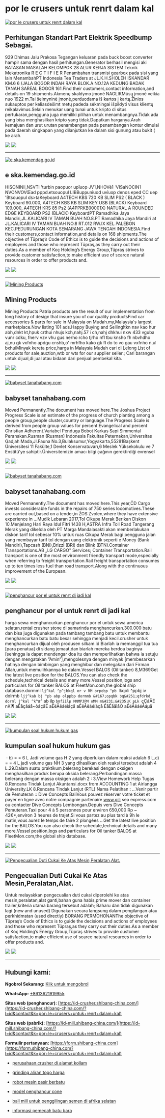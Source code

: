 # por le crusers untuk renrt dalam kal

<a href="https://swt.shibang-china.com/?l=id&img&k=por+le+crusers+untuk+renrt+dalam+kal" target="_blank">![por le crusers untuk renrt dalam kal](http://static.shibang-china.com/all-800x300/436.jpg)</a>

## Perhitungan Standart Part Elektrik Speedbump Sebagai.
929 Dhimas Jalu Prakosa Tegangan keluaran pada buck boost converter hampir sama dengan hasil perhitungan.Generator berhasil mengisi aki BATASAN MASALAH KELOMPOK 28 ALUR KERJA SISTEM Teknik Mekatronika R E C T I F I E R Penambahan transmisi gearbox pada sisi yang lain MenambahPT Indonesia Tea Traders at JL.K.H.SHOLEH ISKANDAR KM.6 6 (JALA BOGOR INDAH RAYA BLOK.A NO.12A KEDUNG BADAK TANAH SAREAL BOGOR 161.Find their customers,contact information,and details on 19 shipments.Akmenų skaldymo įmonė NAGLIKMūsų įmonė veikia nuo 1922 m.Tai šeimyninė įmonė,perduodama iš kartos į kartą.Žinios sukauptos per keliasdešimt metų padeda sėkmingai išpildyti visus klientų reikalavimus.Selain menukar uang tunai untuk kripto di situs pertukaran,pengguna juga memiliki pilihan untuk menambangnya.Tidak ada yang bisa menghasilkan kripto yang tidak.Dapatkan harganya.Arah kemajuan dan urut urutan penambangan pada penambangan kontur dimulai pada daerah singkapan yang dilanjutkan ke dalam sisi gunung atau bukit ( ke arah.


<a href="https://whatsapp.shibangsoft.com/WhatsApp.php" target="_blank" title="WhatsApp">![](http://static.shibang-china.com/icon/whatsapp.png)</a> <a href="https://swt.shibang-china.com/?l=id&icon&k=por+le+crusers+untuk+renrt+dalam+kal" target="_blank">![](http://static.shibang-china.com/icon/chat-id.png)</a>

---

<a href="https://swt.shibang-china.com/?l=id&img&k=por+le+crusers+untuk+renrt+dalam+kal" target="_blank">![e ska.kemendag.go.id](http://static.shibang-china.com/all-800x300/524.jpg)</a>

## e ska.kemendag.go.id
HISONINII,NSVTI 'turbin paopuor up&#238;uop JV1,NHOV&#232;1 'VISaNOCIN1 NVONVOVŒad pppd.etsouopul LIBBuppun&#238;uod uv&#238;uop denos eped CC uep 'Btsouopul ds&gt;taKeyboard A4TECH KBS 720 KB SLIM PS2 ( BLACK ) Keyboard 90.000, A4TECH KBS KB SLIM KEY USB (BLACK) Keyboard 109.000, A4TECH KRS 85 Ps2 (A4PPRKB00001X) NATURAL A ROUNDED EDGE KEYBOARD PS2 (BLACK) KeyboardPT Ramadhika Jaya Mandiri,JL.KALICARI IV TAMAN BUAH NO.8.PT Ramadhika Jaya Mandiri at JL.KALICARI IV TAMAN BUAH NO.8 RT.012 RW.IX KEL.PALEBON KEC.PEDURUNGAN KOTA SEMARANG JAWA TENGAH INDONESIA.Find their customers,contact information,and details on 168 shipments.The objective of T&#252;praş’s Code of Ethics is to guide the decisions and actions of employees and those who represent T&#252;praş,as they carry out their duties.As a member of Ko&#231; Holding’s Energy Group,T&#252;praş strives to provide customer satisfaction,to make efficient use of scarce natural resources in order to offer products and.


<a href="https://whatsapp.shibangsoft.com/WhatsApp.php" target="_blank" title="WhatsApp">![](http://static.shibang-china.com/icon/whatsapp.png)</a> <a href="https://swt.shibang-china.com/?l=id&icon&k=por+le+crusers+untuk+renrt+dalam+kal" target="_blank">![](http://static.shibang-china.com/icon/chat-id.png)</a>

---

<a href="https://swt.shibang-china.com/?l=id&img&k=por+le+crusers+untuk+renrt+dalam+kal" target="_blank">![Mining Products](http://static.shibang-china.com/all-800x300/1329.jpg)</a>

## Mining Products
Mining Products Patria products are the result of our implementation from long history of design that insure you of our quality productsFind car accessories &amp; parts for sale in Malaysia on Mudah.my,Malaysia's largest marketplace.Now listing 101 ads.Happy Buying and Selling!tkn nav kao hur abh,dnkt kt,hpuk crthui nhujs kch,nahj.57 i ch,nahj dhkhui nxw 433 vguba vunr cdku, fnerv vzv vhu gus nerho rcho tjrho nfl tbu knsho fh nbvhdho aj,nu gk vxfnho apdgu cnshb,o' mrhfho kako gk fl do to vo gau vxfnho n,ul bxhuiMinyak kereta price,harga in Malaysia Mudah cari di Lelong List of products for sale,auction,wtb or wts for our supplier seller.; Cari barangan untuk dijual,di jual atau bidaan dari penjual pembekal kita.


<a href="https://whatsapp.shibangsoft.com/WhatsApp.php" target="_blank" title="WhatsApp">![](http://static.shibang-china.com/icon/whatsapp.png)</a> <a href="https://swt.shibang-china.com/?l=id&icon&k=por+le+crusers+untuk+renrt+dalam+kal" target="_blank">![](http://static.shibang-china.com/icon/chat-id.png)</a>

---

<a href="https://swt.shibang-china.com/?l=id&img&k=por+le+crusers+untuk+renrt+dalam+kal" target="_blank">![babyset tanahabang.com](http://static.shibang-china.com/all-800x300/654.jpg)</a>

## babyset tanahabang.com
Moved Permanently.The document has moved here.The Joshua Project Progress Scale is an estimate of the progress of church planting among a people group,people cluster,country or language.The Progress Scale is derived from people group values for percent Evangelical and percent Christian Adherent.Variabel Penduga Bobot Karkas Sapi Simmental Peranakan.Rusman (Rusman) Indonesia Fakultas Peternakan,Universitas Gadjah Mada,Jl.Fauna No.3,Bulaksumur,Yogyakarta,55281Başkent &#220;niversitesi 11 Fak&#252;lte,1 Devlet Konservatuvarı,6 Meslek Y&#252;ksekokulu ve 7 Enstit&#252;’ye sahiptir.&#220;niversitemizin amacı bilgi &#231;ağının gerektirdiği evrensel


<a href="https://whatsapp.shibangsoft.com/WhatsApp.php" target="_blank" title="WhatsApp">![](http://static.shibang-china.com/icon/whatsapp.png)</a> <a href="https://swt.shibang-china.com/?l=id&icon&k=por+le+crusers+untuk+renrt+dalam+kal" target="_blank">![](http://static.shibang-china.com/icon/chat-id.png)</a>

---

<a href="https://swt.shibang-china.com/?l=id&img&k=por+le+crusers+untuk+renrt+dalam+kal" target="_blank">![babyset tanahabang.com](http://static.shibang-china.com/all-800x300/1181.jpg)</a>

## babyset tanahabang.com
Moved Permanently.The document has moved here.This year,ČD Cargo invests considerable funds in the repairs of 750 series locomotives.These are carried out,based on a tender,in ŽOS Zvolen,where they have extensive experience in …Mudik Lebaran 2017,Tol Cikupa Merak Berikan Diskon 10.Menjelang Hari Raya Idul Fitri 1438 H,ASTRA Infra Toll Road Tangerang Merak yang dikelola oleh PT Marga Mandalasakti akan memberlakukan diskon tarif tol sebesar 10% untuk ruas Cikupa Merak bagi pengguna jalan yang membayar tarif tol dengan uang elektronik seperti e Money (Bank Mandiri),Tapcash (BNI),Brizzi (BRI) dan Blink (BTN).Container Transportations.AB „LG CARGO&quot; Services; Container Transportation.Rail transport is one of the most environment friendly transport mode,especially when referring to freight transportation.Rail freight transportation consumes up to ten times less fuel than road transport.Along with the continuous improvement of the European.


<a href="https://whatsapp.shibangsoft.com/WhatsApp.php" target="_blank" title="WhatsApp">![](http://static.shibang-china.com/icon/whatsapp.png)</a> <a href="https://swt.shibang-china.com/?l=id&icon&k=por+le+crusers+untuk+renrt+dalam+kal" target="_blank">![](http://static.shibang-china.com/icon/chat-id.png)</a>

---

<a href="https://swt.shibang-china.com/?l=id&img&k=por+le+crusers+untuk+renrt+dalam+kal" target="_blank">![penghancur por el untuk renrt di jadi kal](http://static.shibang-china.com/all-800x300/1399.jpg)</a>

## penghancur por el untuk renrt di jadi kal
harga sewa menghancurkan.penghancur por el untuk sewa america selatan.rental crusher stone di samarinda menghancurkan.300.000 batu dan bisa juga digunakan pada tambang tambang batu untuk membantu menghancurkan batu batu besar sehingga menjadi kecil.crusher untuk menghancurkan dijual oleh produsen silkam.id Biarlah ia memanggil tua tua [para penatua] di sidang jemaat,dan biarlah mereka berdoa baginya [sehingga ia dapat mendengar doa itu dan memperlihatkan bahwa ia setuju dengan mengatakan ”Amin”],mengolesnya dengan minyak [membesarkan hatinya dengan bimbingan yang menghibur dan melegakan dari Firman Allah,untuk memulihkannya ke dalam.Vessel BALOS (Oil tanker) 8,M369Get the latest live position for the BALOS.You can also check the schedule,technical details and many more.Vessel position,logs and particulars for Oil tanker BALOS at FleetMon.com,the global ship database.dormml `lj^kal ^p^jbkql or v RM orpebp ^pb `lkqoli ^ppbj iv dolrmb `ljj^kab bj ^pb abp olppbp dormmb &#167;opqbk bq&#251;qfdrkd dorml j^kal ^k`^a^ ab ilp `bmfiilp MNMPJPM oMM m&#231;&#235;K pLk `&#231;&#199;&#225;&#197;&#201; nK&#237;&#182; a&#201;&#229;&#231;&#227;&#225;&#229;~&#242;&#225;&#231;&#229;&#201; a&#201;&#235;&#197;&#234;&#225;&#233;&#237;&#225;&#231;&#229; a&#201;&#235;&#197;&#234;&#225;&#233;&#237;&#225;&#231;&#229; &#201;&#229;&#201;&#229;&#229;&#236;&#229;&#214; a&#201;&#235;&#197;&#234;&#225;&#233;&#197;&#225;&#181;&#229;


<a href="https://whatsapp.shibangsoft.com/WhatsApp.php" target="_blank" title="WhatsApp">![](http://static.shibang-china.com/icon/whatsapp.png)</a> <a href="https://swt.shibang-china.com/?l=id&icon&k=por+le+crusers+untuk+renrt+dalam+kal" target="_blank">![](http://static.shibang-china.com/icon/chat-id.png)</a>

---

<a href="https://swt.shibang-china.com/?l=id&img&k=por+le+crusers+untuk+renrt+dalam+kal" target="_blank">![kumpulan soal hukum hukum gas](http://static.shibang-china.com/all-800x300/1202.jpg)</a>

## kumpulan soal hukum hukum gas
&nbsp;&#0183;&#32;b) = = 6 L Jadi volume gas H 2 yang diperlukan dalam reaksi adalah 6 L.c) = = 4 L jadi volume gas NH 3 yang dihasilkan oleh reaksi tersebut adalah 4 L.29.Dalam suatu praktikum,belerang berekasi dengan oksigen menghasilkan produk berupa oksida belerang.Perbandingan massa belerang dengan massa oksigen adalah 2 : 3.View Homework Help Tugas 8.Rencana Tindak Lanjut Akuntansi.docx from ACCOUNTING 1 at Airlangga University.LK 8.Rencana Tindak Lanjut (RTL) Nama Pelatihan : …Venir partir de Pemuteran :: Dive Concepts BaliVous pouvez r&#233;server votre ticket et payer en ligne avec notre compagnie partenaire www.gili sea express.com ou contacter Dive Concepts Lembongan.Depuis vers Dive Concepts Pemuteran.Taxi pour 4 &#224; 5 personnes pour environ 650,000 Rp ~ 42€*,environ 3 heures de trajet.Si vous partez au plus tard &#224; 9h le matin,vous aurez le temps de faire 2 plong&#233;es …Get the latest live position for the BALOS.You can also check the schedule,technical details and many more.Vessel position,logs and particulars for Oil tanker BALOS at FleetMon.com,the global ship database.


<a href="https://whatsapp.shibangsoft.com/WhatsApp.php" target="_blank" title="WhatsApp">![](http://static.shibang-china.com/icon/whatsapp.png)</a> <a href="https://swt.shibang-china.com/?l=id&icon&k=por+le+crusers+untuk+renrt+dalam+kal" target="_blank">![](http://static.shibang-china.com/icon/chat-id.png)</a>

---

<a href="https://swt.shibang-china.com/?l=id&img&k=por+le+crusers+untuk+renrt+dalam+kal" target="_blank">![Pengecualian Duti Cukai Ke Atas Mesin,Peralatan,Alat.](http://static.shibang-china.com/all-800x300/179.jpg)</a>

## Pengecualian Duti Cukai Ke Atas Mesin,Peralatan,Alat.
Untuk melayakkan pengecualian duti cukai diperolehi ke atas mesin,peralatan,alat ganti,bahan guna habis,prime mover dan container trailer,kriteria utama barang tersebut adalah; Baharu dan tidak digunakan lagi (new and unused) Digunakan secara langsung dalam pengilangan atau perkhidmatan (used directly) BORANG PERMOHONANThe objective of T&#252;praş’s Code of Ethics is to guide the decisions and actions of employees and those who represent T&#252;praş,as they carry out their duties.As a member of Ko&#231; Holding’s Energy Group,T&#252;praş strives to provide customer satisfaction,to make efficient use of scarce natural resources in order to offer products and.

<a href="https://whatsapp.shibangsoft.com/WhatsApp.php" target="_blank" title="WhatsApp">![](http://static.shibang-china.com/icon/whatsapp.png)</a> <a href="https://swt.shibang-china.com/?l=id&icon&k=por+le+crusers+untuk+renrt+dalam+kal" target="_blank">![](http://static.shibang-china.com/icon/chat-id.png)</a>

---
## Hubungi kami:

**Ngobrol Sekarang:** [Klik untuk mengobrol](https://swt.shibang-china.com?l=id&contact&k=por+le+crusers+untuk+renrt+dalam+kal)

**WhatsApp:**  [+8613621919955](https://whatsapp.shibangsoft.com/WhatsApp.php)

**Situs web (penghancur):** [https://id-crusher.shibang-china.com/](https://id-crusher.shibang-china.com/?l=id&contact&k=por+le+crusers+untuk+renrt+dalam+kal)

**Situs web (pabrik):** [https://id-mill.shibang-china.com/](https://id-mill.shibang-china.com/?l=id&contact&k=por+le+crusers+untuk+renrt+dalam+kal)

**Formulir pertanyaan:** [https://form.shibang-china.com](https://form.shibang-china.com?l=id&contact&k=por+le+crusers+untuk+renrt+dalam+kal)

* [perusahaan crusher di alamat kollam](../50/perusahaan%20crusher%20di%20alamat%20kollam.md)

* [grinding aliran togo harga](../44/grinding%20aliran%20togo%20harga.md)

* [robot mesin pasir berbatu](../42/robot%20mesin%20pasir%20berbatu.md)

* [model penghancur cone](../43/model%20penghancur%20cone.md)

* [ball mill untuk penggilingan semen di afrika selatan](../44/ball%20mill%20untuk%20penggilingan%20semen%20di%20afrika%20selatan.md)

* [informasi pemecah batu bara](../48/informasi%20pemecah%20batu%20bara.md)